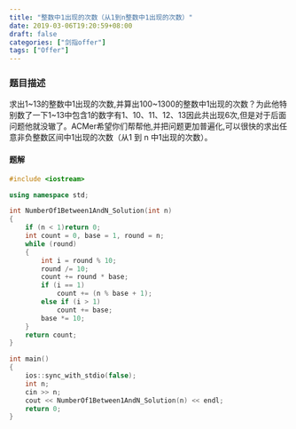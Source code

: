 ```yaml
---
title: "整数中1出现的次数（从1到n整数中1出现的次数）"
date: 2019-03-06T19:20:59+08:00
draft: false
categories: ["剑指offer"]
tags: ["Offer"]
---
```


### 题目描述

求出1~13的整数中1出现的次数,并算出100~1300的整数中1出现的次数？为此他特别数了一下1~13中包含1的数字有1、10、11、12、13因此共出现6次,但是对于后面问题他就没辙了。ACMer希望你们帮帮他,并把问题更加普遍化,可以很快的求出任意非负整数区间中1出现的次数（从1 到 n 中1出现的次数）。

#### 题解

```c++
#include <iostream>

using namespace std;

int NumberOf1Between1AndN_Solution(int n)
{
	if (n < 1)return 0;
	int count = 0, base = 1, round = n;
	while (round)
	{
		int i = round % 10;
		round /= 10;
		count += round * base;
		if (i == 1)
			count += (n % base + 1);
		else if (i > 1)
			count += base;
		base *= 10;
	}
	return count;
}

int main()
{
	ios::sync_with_stdio(false);
	int n;
	cin >> n;
	cout << NumberOf1Between1AndN_Solution(n) << endl;
	return 0;
}
```